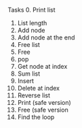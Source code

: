 Tasks
0. Print list
1. List length
2. Add node
3. Add node at the end
4. Free list
5. Free
6. pop
7. Get node at index
8. Sum list
9. Insert
10. Delete at index
11. Reverse list
12. Print (safe version)
13. Free (safe version
14. Find the loop
